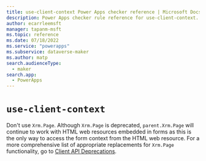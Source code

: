 ```yaml
---
title: use-client-context Power Apps checker reference | Microsoft Docs
description: Power Apps checker rule reference for use-client-context.
author: ecarrleemsft
manager: tapanm-msft
ms.topic: reference
ms.date: 07/18/2022
ms.service: "powerapps"
ms.subservice: dataverse-maker
ms.author: matp
search.audienceType: 
  - maker
search.app: 
  - PowerApps
---
```

# `use-client-context`

Don't use `Xrm.Page`. Although `Xrm.Page` is deprecated, `parent.Xrm.Page` will continue to work with HTML web resources embedded in forms as this is the only way to access the form context from the HTML web resource. For a more comprehensive list of appropriate replacements for `Xrm.Page` functionality, go to [Client API Deprecations](/power-platform/important-changes-coming#some-client-apis-are-deprecated).